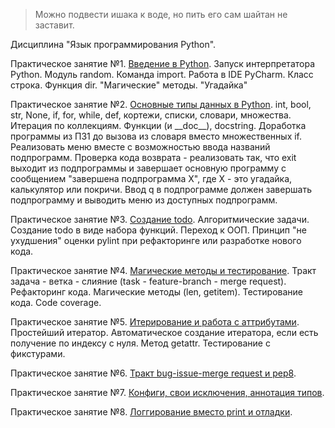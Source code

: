 > Можно подвести ишака к воде, но пить его сам шайтан не заставит.

Дисциплина "Язык программирования Python".

Практическое занятие №1. [Введение в Python](pz1.md). Запуск интерпретатора Python. Модуль random. Команда import. Работа в IDE PyCharm. Класс строка. Функция dir. "Магические" методы. "Угадайка"

Практическое занятие №2. [Основные типы данных в Python](pz2.md). int, bool, str, None, if, for, while, def, кортежи, списки, словари, множества. Итерация по коллекциям. Функции (и \_\_doc\_\_), docstring. Доработка программы из ПЗ1 до вызова из словаря вместо множественных if. Реализовать меню вместе с возможностью ввода названий подпрограмм. Проверка кода возврата - реализовать так, что exit выходит из подпрограммы и завершает основную программу с сообщением "завершена подпрограмма Х", где Х - это угадайка, калькулятор или покричи. Ввод q в подпрограмме должен завершать подпрограмму и выводить меню из доступных подпрограмм.

Практическое занятие №3. [Создание todo](pz3-todo.md). Алгоритмические задачи. Создание todo в виде набора функций. Переход к ООП. Принцип "не ухудшения" оценки pylint при рефакторинге или разработке нового кода.

Практическое занятие №4. [Магические методы и тестирование](pz4-todo.md). Тракт задача - ветка - слияние (task - feature-branch - merge request). Рефакторинг кода. Магические методы (len, getitem). Тестирование кода. Code coverage.

Практическое занятие №5. [Итерирование и работа с аттрибутами](pz5-todo.md). Простейший итератор. Автоматическое создание итератора, если есть получение по индексу с нуля. Метод getattr. Тестирование с фикстурами.

Практическое занятие №6. [Тракт bug-issue-merge request и pep8](pz6-todo.md).

Практическое занятие №7. [Конфиги, свои исключения, аннотация типов](pz7-todo.md).

Практическое занятие №8. [Логгирование вместо print и отладки](pz8-todo.md).
